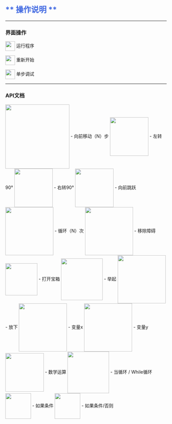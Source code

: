 # <font color=#4169E1 size=5>** 操作说明 **</font>

---

### 界面操作

<img src="./scene/image/pannel_run.png" width = "30" alt="" align=center />  运行程序
 
<img src="./scene/image/pannel_refresh.png" width = "30" alt="" align=center />  重新开始

<img src="./scene/image/pannel_step_run.png" width = "30" alt="" align=center />  单步调试

---

### API文档

<img src="./scene/image/move_forward.png" width = "200" alt="" align=center />
 - 向前移动（N）步
 
<img src="./scene/image/turn_left.png" width = "120" alt="" align=center />
 - 左转90°
 
<img src="./scene/image/turn_right.png" width = "120" alt="" align=center />
 - 右转90°
 
<img src="./scene/image/jump_forward.png" width = "120" alt="" align=center />
 - 向前跳跃

<img src="./scene/image/repeat_times.png" width = "150" alt="" align=center />
 - 循环（N）次
 
<img src="./scene/image/remove_obstacle.png" width = "150" alt="" align=center />
 - 移除障碍

<img src="./scene/image/open_box.png" width = "100" alt="" align=center />
 - 打开宝箱

<img src="./scene/image/cmd_lift_up.png" width = "130" alt="" align=center />
 - 举起

<img src="./scene/image/cmd_put_down.png" width = "150" alt="" align=center />
 - 放下
 
<img src="./scene/image/var.png" width = "150" alt="" align=center />
 - 变量x

<img src="./scene/image/var_y.png" width = "150" alt="" align=center />
 - 变量y
 
<img src="./scene/image/math_base.png" width = "120" alt="" align=center />
 - 数学运算
 
<img src="./scene/image/while_until.png" width = "130" alt="" align=center />
 - 当循环 / While循环
 
<img src="./scene/image/if.png" width = "80" alt="" align=center /> 
 - 如果条件

<img src="./scene/image/if_else.png" width = "80" alt="" align=center /> 
 - 如果条件/否则
